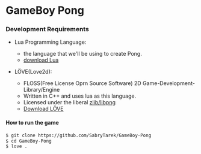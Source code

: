 GameBoy Pong
===


### Development Requirements
- Lua Programming Language:
	+ the language that we'll be using to create Pong.
	+ [download Lua](https://lua.org)

- LÖVE(Love2d):
	+ FLOSS(Free License Oprn Source Software) 2D Game-Development-Library/Engine
	+ Written in C++ and uses lua as this language.
	+ Licensed under the liberal [zlib/libpng](https://opensource.org/licenses/Zlib)
	+ [Download LÖVE](https://love2d.org)


#### How to run the game
```bash
$ git clone https://github.com/SabryTarek/GameBoy-Pong
$ cd GameBoy-Pong
$ love .
```

